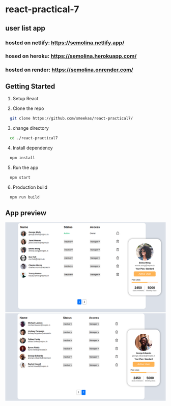 # react-practical-7

## user list app 
### hosted on netlify: https://semolina.netlify.app/
### hosed on heroku: https://semolina.herokuapp.com/
### hosted on render: https://semolina.onrender.com/
## Getting Started

1. Setup React

2. Clone the repo</br>

```sh
  git clone https://github.com/smeekas/react-practical7/
```

3. change directory</br>

```sh
  cd ./react-practical7
```

4. Install dependency</br>

```sh
  npm install
```

5. Run the app</br>

```sh
  npm start
```

6. Production build</br>

```sh
  npm run build
```

## App preview
![screenshot](./public/ss1.png)
![screenshot](./public/ss2.png)